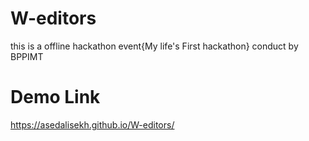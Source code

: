 # W-editors
this is a offline hackathon event{My life's First hackathon} conduct by BPPIMT 

# Demo Link
https://asedalisekh.github.io/W-editors/
